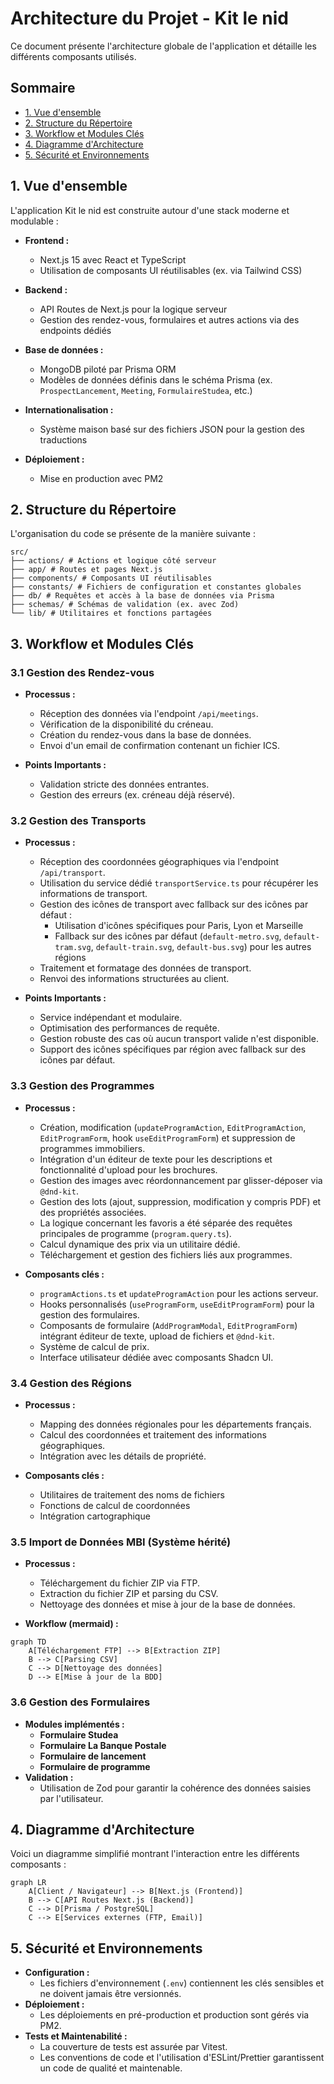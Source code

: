 # Architecture du Projet - Kit le nid

Ce document présente l'architecture globale de l'application et détaille les différents composants utilisés.

## Sommaire

- [1. Vue d'ensemble](#1-vue-d'ensemble)
- [2. Structure du Répertoire](#2-structure-du-répertoire)
- [3. Workflow et Modules Clés](#3-workflow-et-modules-clés)
- [4. Diagramme d'Architecture](#4-diagramme-d'architecture)
- [5. Sécurité et Environnements](#5-sécurité-et-environnements)

## 1. Vue d'ensemble

L'application Kit le nid est construite autour d'une stack moderne et modulable :

- **Frontend :**

  - Next.js 15 avec React et TypeScript
  - Utilisation de composants UI réutilisables (ex. via Tailwind CSS)

- **Backend :**

  - API Routes de Next.js pour la logique serveur
  - Gestion des rendez-vous, formulaires et autres actions via des endpoints dédiés

- **Base de données :**

  - MongoDB piloté par Prisma ORM
  - Modèles de données définis dans le schéma Prisma (ex. `ProspectLancement`, `Meeting`, `FormulaireStudea`, etc.)

- **Internationalisation :**

  - Système maison basé sur des fichiers JSON pour la gestion des traductions

- **Déploiement :**
  - Mise en production avec PM2

## 2. Structure du Répertoire

L'organisation du code se présente de la manière suivante :

```
src/
├── actions/ # Actions et logique côté serveur
├── app/ # Routes et pages Next.js
├── components/ # Composants UI réutilisables
├── constants/ # Fichiers de configuration et constantes globales
├── db/ # Requêtes et accès à la base de données via Prisma
├── schemas/ # Schémas de validation (ex. avec Zod)
└── lib/ # Utilitaires et fonctions partagées
```

## 3. Workflow et Modules Clés

### 3.1 Gestion des Rendez-vous

- **Processus :**

  - Réception des données via l'endpoint `/api/meetings`.
  - Vérification de la disponibilité du créneau.
  - Création du rendez-vous dans la base de données.
  - Envoi d'un email de confirmation contenant un fichier ICS.

- **Points Importants :**
  - Validation stricte des données entrantes.
  - Gestion des erreurs (ex. créneau déjà réservé).

### 3.2 Gestion des Transports

- **Processus :**

  - Réception des coordonnées géographiques via l'endpoint `/api/transport`.
  - Utilisation du service dédié `transportService.ts` pour récupérer les informations de transport.
  - Gestion des icônes de transport avec fallback sur des icônes par défaut :
    - Utilisation d'icônes spécifiques pour Paris, Lyon et Marseille
    - Fallback sur des icônes par défaut (`default-metro.svg`, `default-tram.svg`, `default-train.svg`, `default-bus.svg`) pour les autres régions
  - Traitement et formatage des données de transport.
  - Renvoi des informations structurées au client.

- **Points Importants :**
  - Service indépendant et modulaire.
  - Optimisation des performances de requête.
  - Gestion robuste des cas où aucun transport valide n'est disponible.
  - Support des icônes spécifiques par région avec fallback sur des icônes par défaut.

### 3.3 Gestion des Programmes

- **Processus :**

  - Création, modification (`updateProgramAction`, `EditProgramAction`, `EditProgramForm`, hook `useEditProgramForm`) et suppression de programmes immobiliers.
  - Intégration d'un éditeur de texte pour les descriptions et fonctionnalité d'upload pour les brochures.
  - Gestion des images avec réordonnancement par glisser-déposer via `@dnd-kit`.
  - Gestion des lots (ajout, suppression, modification y compris PDF) et des propriétés associées.
  - La logique concernant les favoris a été séparée des requêtes principales de programme (`program.query.ts`).
  - Calcul dynamique des prix via un utilitaire dédié.
  - Téléchargement et gestion des fichiers liés aux programmes.

- **Composants clés :**
  - `programActions.ts` et `updateProgramAction` pour les actions serveur.
  - Hooks personnalisés (`useProgramForm`, `useEditProgramForm`) pour la gestion des formulaires.
  - Composants de formulaire (`AddProgramModal`, `EditProgramForm`) intégrant éditeur de texte, upload de fichiers et `@dnd-kit`.
  - Système de calcul de prix.
  - Interface utilisateur dédiée avec composants Shadcn UI.

### 3.4 Gestion des Régions

- **Processus :**

  - Mapping des données régionales pour les départements français.
  - Calcul des coordonnées et traitement des informations géographiques.
  - Intégration avec les détails de propriété.

- **Composants clés :**
  - Utilitaires de traitement des noms de fichiers
  - Fonctions de calcul de coordonnées
  - Intégration cartographique

### 3.5 Import de Données MBI (Système hérité)

- **Processus :**

  - Téléchargement du fichier ZIP via FTP.
  - Extraction du fichier ZIP et parsing du CSV.
  - Nettoyage des données et mise à jour de la base de données.

- **Workflow (mermaid) :**

```mermaid
graph TD
    A[Téléchargement FTP] --> B[Extraction ZIP]
    B --> C[Parsing CSV]
    C --> D[Nettoyage des données]
    D --> E[Mise à jour de la BDD]
```

### 3.6 Gestion des Formulaires

- **Modules implémentés :**
  - **Formulaire Studea**
  - **Formulaire La Banque Postale**
  - **Formulaire de lancement**
  - **Formulaire de programme**
- **Validation :**
  - Utilisation de Zod pour garantir la cohérence des données saisies par l'utilisateur.

## 4. Diagramme d'Architecture

Voici un diagramme simplifié montrant l'interaction entre les différents composants :

```mermaid
graph LR
    A[Client / Navigateur] --> B[Next.js (Frontend)]
    B --> C[API Routes Next.js (Backend)]
    C --> D[Prisma / PostgreSQL]
    C --> E[Services externes (FTP, Email)]
```

## 5. Sécurité et Environnements

- **Configuration :**
  - Les fichiers d'environnement (`.env`) contiennent les clés sensibles et ne doivent jamais être versionnés.
- **Déploiement :**
  - Les déploiements en pré-production et production sont gérés via PM2.
- **Tests et Maintenabilité :**
  - La couverture de tests est assurée par Vitest.
  - Les conventions de code et l'utilisation d'ESLint/Prettier garantissent un code de qualité et maintenable.
